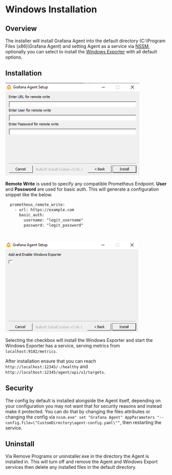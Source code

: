 # Windows Installation

## Overview

The installer will install Grafana Agent into the default directory (C:\Program Files (x86)\Grafana Agent) and setting Agent as a service via [NSSM](https://nssm.cc/), optionally you can select to install the [Windows Exporter](https://github.com/prometheus-community/windows_exporter) with all default options. 

## Installation

![](./assets/remote_options.png)

**Remote Write** is used to specify any compatible Prometheus Endpoint. **User** and **Password** are used for basic auth. This will generate a configuration snippet like the below.

```
  prometheus_remote_write:
    - url: https://example.com
      basic_auth:
        username: "legit_username"
        password: "legit_password"
```

<br>

![](./assets/exporter.png)

Selecting the checkbox will install the Windows Exporter and start the Windows Exporter has a service, serving metrics from `localhost:9182/metrics`.

After installation ensure that you can reach `http://localhost:12345/-/healthy` and `http://localhost:12345/agent/api/v1/targets`. 

## Security

The config by default is installed alongside the Agent itself, depending on your configuration you may not want that for security reasons and instead make it protected. You can do that by changing the files attributes or changing the config via `nssm.exe" set "Grafana Agent" AppParameters "--config.file=\"CustomDirectory\agent-config.yaml\""`, then restarting the service.

## Uninstall

Via Remove Programs or uninstaller.exe in the directory the Agent is installed in. This will turn off and remove the Agent and Windows Export services then delete any installed files in the default directory.
